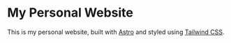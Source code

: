 # My Personal Website

This is my personal website, built with [Astro](https://astro.build/) and styled using [Tailwind CSS](https://tailwindcss.com/).
